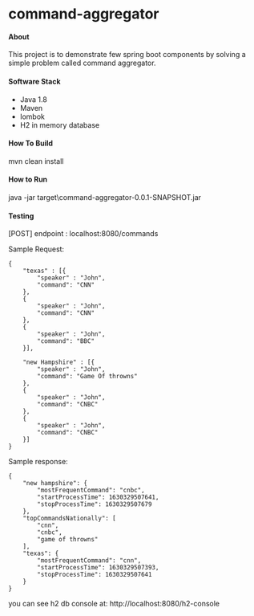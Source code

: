 # command-aggregator

#### About
This project is to demonstrate few spring boot components by solving a simple problem called command aggregator.

#### Software Stack
* Java 1.8
* Maven
* lombok
* H2 in memory database

#### How To Build
mvn clean install

#### How to Run

java -jar target\command-aggregator-0.0.1-SNAPSHOT.jar

#### Testing
[POST]
endpoint : localhost:8080/commands

Sample Request:
```
{
    "texas" : [{
        "speaker" : "John",
        "command": "CNN"
    },
    {
        "speaker" : "John",
        "command": "CNN"
    },
    {
        "speaker" : "John",
        "command": "BBC"
    }],

    "new Hampshire" : [{
        "speaker" : "John",
        "command": "Game Of throwns"
    },
    {
        "speaker" : "John",
        "command": "CNBC"
    },
    {
        "speaker" : "John",
        "command": "CNBC"
    }]
}
```

Sample response:

```
{
    "new hampshire": {
        "mostFrequentCommand": "cnbc",
        "startProcessTime": 1630329507641,
        "stopProcessTime": 1630329507679
    },
    "topCommandsNationally": [
        "cnn",
        "cnbc",
        "game of throwns"
    ],
    "texas": {
        "mostFrequentCommand": "cnn",
        "startProcessTime": 1630329507393,
        "stopProcessTime": 1630329507641
    }
}
```
you can see h2 db console at: http://localhost:8080/h2-console
